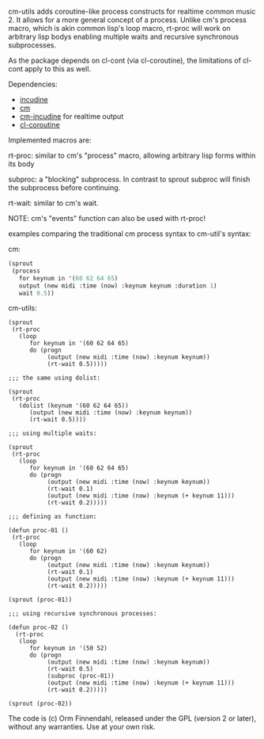 cm-utils adds coroutine-like process constructs for realtime common
music 2. It allows for a more general concept of a process. Unlike
cm's process macro, which is akin common lisp's loop macro, rt-proc
will work on arbitrary lisp bodys enabling multiple waits and
recursive synchronous subprocesses.

As the package depends on cl-cont (via cl-coroutine), the limitations
of cl-cont apply to this as well.

Dependencies:

- [incudine](http://incudine.sourceforge.net/)
- [cm](https://github.com/ormf/cm)
- [cm-incudine](https://github.com/ormf/cm) for realtime output
- [cl-coroutine](https://github.com/takagi/cl-coroutine)

Implemented macros are:

rt-proc: similar to cm's "process" macro, allowing arbitrary lisp forms within its body

subproc: a "blocking" subprocess. In contrast to sprout subproc will finish
         the subprocess before continuing.

rt-wait: similar to cm's wait.

NOTE: cm's "events" function can also be used with rt-proc! 


examples comparing the traditional cm process syntax to cm-util's
syntax:

cm:
```lisp
(sprout
 (process
   for keynum in '(60 62 64 65)
   output (new midi :time (now) :keynum keynum :duration 1)
   wait 0.5))
```
cm-utils:
```
(sprout
 (rt-proc
   (loop
      for keynum in '(60 62 64 65)
      do (progn
           (output (new midi :time (now) :keynum keynum))
           (rt-wait 0.5)))))

;;; the same using dolist:

(sprout
 (rt-proc
   (dolist (keynum '(60 62 64 65))
      (output (new midi :time (now) :keynum keynum))
      (rt-wait 0.5))))

;;; using multiple waits:

(sprout
 (rt-proc
   (loop
      for keynum in '(60 62 64 65)
      do (progn
           (output (new midi :time (now) :keynum keynum))
           (rt-wait 0.1)
           (output (new midi :time (now) :keynum (+ keynum 11)))
           (rt-wait 0.2)))))

;;; defining as function:

(defun proc-01 ()
 (rt-proc
   (loop
      for keynum in '(60 62)
      do (progn
           (output (new midi :time (now) :keynum keynum))
           (rt-wait 0.1)
           (output (new midi :time (now) :keynum (+ keynum 11)))
           (rt-wait 0.2)))))

(sprout (proc-01))

;;; using recursive synchronous processes:

(defun proc-02 ()
  (rt-proc
   (loop
      for keynum in '(50 52)
      do (progn
           (output (new midi :time (now) :keynum keynum))
           (rt-wait 0.5)
           (subproc (proc-01))
           (output (new midi :time (now) :keynum (+ keynum 11)))
           (rt-wait 0.2)))))

(sprout (proc-02))
```

The code is (c) Orm Finnendahl, released under the GPL (version 2 or
later), without any warranties. Use at your own risk.